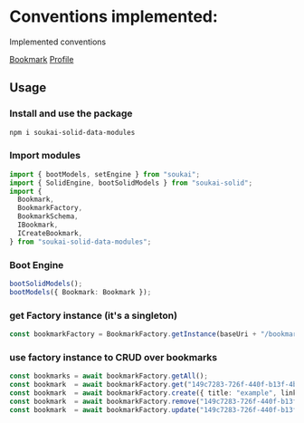 # Conventions implemented:
Implemented conventions

[Bookmark](https://pdsinterop.org/conventions/bookmark/)
[Profile](https://pdsinterop.org/conventions/profile/)

## Usage

### Install and use the package
```bash
npm i soukai-solid-data-modules
```

### Import modules

```ts
import { bootModels, setEngine } from "soukai";
import { SolidEngine, bootSolidModels } from "soukai-solid";
import {
  Bookmark,
  BookmarkFactory,
  BookmarkSchema,
  IBookmark,
  ICreateBookmark,
} from "soukai-solid-data-modules";
```
### Boot Engine
```ts
bootSolidModels();
bootModels({ Bookmark: Bookmark });
```

### get Factory instance (it's a singleton)
```ts
const bookmarkFactory = BookmarkFactory.getInstance(baseUri + "/bookmarks/");
```

### use factory instance to CRUD over bookmarks
```ts
const bookmarks = await bookmarkFactory.getAll();
const bookmark  = await bookmarkFactory.get("149c7283-726f-440f-b13f-4b9d704ac051");
const bookmark  = await bookmarkFactory.create({ title: "example", link: "https://example.com" });
const bookmark  = await bookmarkFactory.remove("149c7283-726f-440f-b13f-4b9d704ac051");
const bookmark  = await bookmarkFactory.update("149c7283-726f-440f-b13f-4b9d704ac051", { title: "example", link: "https://example.com" });
```
